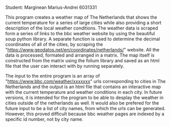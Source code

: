 Student: Marginean Marius-Andrei 6031331

This program creates a weather map of The Netherlands that shows the current temperature for a series of large cities while also providing a short description of the local weather conditions. The weather data is scraped form a series of links to the bbc weather website by using the beautiful soup python library. A separate function is used to determine the decimal coordinates of all of the cities, by scraping the "https://www.geodatos.net/en/coordinates/netherlands/" website. All the data is processed, formated and arranged in a matrix. The map itself is constructed from the matrix using the folium library and saved as an html file that the user can interact with by running separately. 

The input to the entire program is an array of "https://www.bbc.com/weather/xxxxxxx" urls corresponding to cities in The Netherlands and the output is an html file that contains an interactive map with the current temperature and weather conditions in each city. In future versions, it is intended for the program to be able to desplay the weather in cities outside of the netherlands as well. It would also be prefered for the future input to be a list of city names, from which the urls can be generated. However, this proved difficult because bbc weather pages are indexed by a specific id number, not by city name. 
